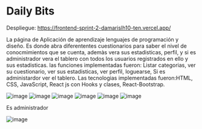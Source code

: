 # Daily Bits

Despliegue: https://frontend-sprint-2-damarislh10-ten.vercel.app/

La página de Aplicación de aprendizaje lenguajes de programación y diseño. Es donde abra diferententes cuestionarios para saber el nivel de conocmimientos que se cuenta, ademàs vera sus estadisticas, perfil, y si es administrador vera el tablero con todos los usuarios registrados en ello y sus estadisticas. 
las funciones implementadas fueron: Listar categorias, ver su cuestionario, ver sus estadisticas, ver perfil, loguearse, Si es administardor ver el tablero. Las tecnologias implementadas fueron:HTML, CSS, JavaScript, React js con Hooks y clases, React-Bootstrap.


![image](https://user-images.githubusercontent.com/77691249/157262441-ae5ca7fc-300b-4f52-940e-c77c18b82ba0.png)
![image](https://user-images.githubusercontent.com/77691249/157262551-a9306ffd-6fe2-444b-b425-d558f0381758.png)
![image](https://user-images.githubusercontent.com/77691249/157262647-4d8d11b9-a344-4cb6-a228-41608c9bd96e.png)
![image](https://user-images.githubusercontent.com/77691249/157262712-9cd5c287-e1e9-42b8-9e98-123e92f45b2d.png)
![image](https://user-images.githubusercontent.com/77691249/157262812-4424c988-662a-4ccb-8303-a55b49c9f7cc.png)
![image](https://user-images.githubusercontent.com/77691249/157262853-051e03d0-e309-44b2-8098-04e647410789.png)


Es administrador 

![image](https://user-images.githubusercontent.com/77691249/157263261-36caf74d-2e8e-48cc-93ba-005b054fc7b7.png)


